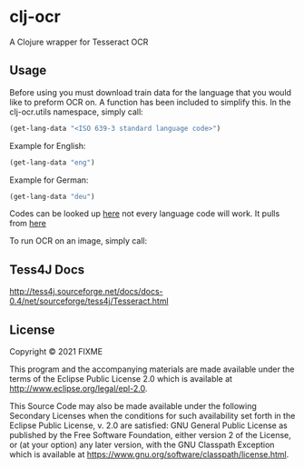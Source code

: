 # clj-ocr

A Clojure wrapper for Tesseract OCR

## Usage
Before using you must download train data for the language that you would like to preform OCR on.
A function has been included to simplify this.
In the clj-ocr.utils namespace, simply call: 
```clojure
(get-lang-data "<ISO 639-3 standard language code>")
```

Example for English:
```clojure
(get-lang-data "eng")
```
Example for German:
```clojure
(get-lang-data "deu")
```

Codes can be looked up [here](https://iso639-3.sil.org/code_tables/639/data)
not every language code will work. It pulls from [here](https://github.com/tesseract-ocr/tessdata)

To run OCR on an image, simply call: 




## Tess4J Docs
http://tess4j.sourceforge.net/docs/docs-0.4/net/sourceforge/tess4j/Tesseract.html

## License

Copyright © 2021 FIXME

This program and the accompanying materials are made available under the
terms of the Eclipse Public License 2.0 which is available at
http://www.eclipse.org/legal/epl-2.0.

This Source Code may also be made available under the following Secondary
Licenses when the conditions for such availability set forth in the Eclipse
Public License, v. 2.0 are satisfied: GNU General Public License as published by
the Free Software Foundation, either version 2 of the License, or (at your
option) any later version, with the GNU Classpath Exception which is available
at https://www.gnu.org/software/classpath/license.html.
